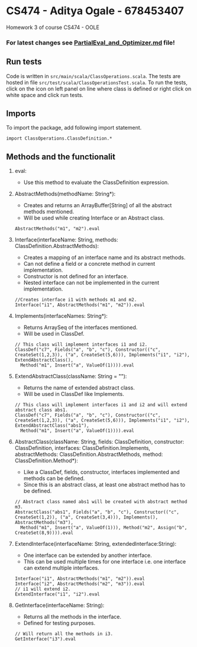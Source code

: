 # CS474 - Aditya Ogale - 678453407
Homework 3 of course CS474 - OOLE

### For latest changes see [PartialEval_and_Optimizer.md](PartialEval_and_Optimizer.md) file!

## Run tests
Code is written in ```src/main/scala/ClassOperations.scala```. The tests are hosted in file ```src/test/scala/ClassOperationsTest.scala```. To run the tests, click on the icon on left panel on line where class is defined or right click on white space and click run tests.

## Imports
To import the package, add following import statement.
```
import ClassOperations.ClassDefinition.*
```

## Methods and the functionalit
1. eval:
    - Use this method to evaluate the ClassDefinition expression.
 
2. AbstractMethods(methodName: String*):
    - Creates and returns an ArrayBuffer[String] of all the abstract methods mentioned.
    - Will be used while creating Interface or an Abstract class.
    ```
    AbstractMethods("m1", "m2").eval
    ```
    
3. Interface(interfaceName: String, methods: ClassDefinition.AbstractMethods):
    - Creates a mapping of an interface name and its abstract methods. 
    - Can not define a field or a concrete method in current implementation.
    - Constructor is not defined for an interface.
    - Nested interface can not be implemented in the current implementation.
    ```
    //Creates interface i1 with methods m1 and m2.
    Interface("i1", AbstractMethods("m1", "m2")).eval
    ```
    
4. Implements(interfaceNames: String*):
    - Returns ArraySeq of the interfaces mentioned.
    - Will be used in ClassDef.
    ```
    // This class will implement interfaces i1 and i2.
    ClassDef("c7", Fields("a", "b", "c"), Constructor(("c", CreateSet(1,2,3)), ("a", CreateSet(5,6))), Implements("i1", "i2"), ExtendAbstractClass(),
      Method("m1", Insert("a", ValueOf(1)))).eval
    ```
    
5. ExtendAbstractClass(className: String = ""):
    - Returns the name of extended abstract class. 
    - Will be used in ClassDef like Implements.
    ```
    // This class will implement interfaces i1 and i2 and will extend abstract class abs1.
    ClassDef("c7", Fields("a", "b", "c"), Constructor(("c", CreateSet(1,2,3)), ("a", CreateSet(5,6))), Implements("i1", "i2"), ExtendAbstractClass("abs1"),
      Method("m1", Insert("a", ValueOf(1)))).eval
    ```
    
6. AbstractClass(className: String, fields: ClassDefinition, constructor: ClassDefinition, interfaces: ClassDefinition.Implements,
                 abstractMethods: ClassDefinition.AbstractMethods, method: ClassDefinition.Method*):
    - Like a ClassDef, fields, constructor, interfaces implemented and methods can be defined.
    - Since this is an abstract class, at least one abstract method has to be defined.
    ```
    // Abstract class named abs1 will be created with abstract method m3.
    AbstractClass("abs1", Fields("a", "b", "c"), Constructor(("c", CreateSet(1,2)), ("a", CreateSet(3,4))), Implements(), AbstractMethods("m3"),
      Method("m1", Insert("a", ValueOf(1))), Method("m2", Assign("b", CreateSet(8,9)))).eval
    ```
    
7. ExtendInterface(interfaceName: String, extendedInterface:String):
    - One interface can be extended by another interface.
    - This can be used multiple times for one interface i.e. one interface can extend multiple interfaces.
    ```
    Interface("i1", AbstractMethods("m1", "m2")).eval
    Interface("i2", AbstractMethods("m2", "m3")).eval
    // i1 will extend i2.
    ExtendInterface("i1", "i2").eval
    ```
    
8. GetInterface(interfaceName: String):
    - Returns all the methods in the interface.
    - Defined for testing purposes.
    ```
    // Will return all the methods in i3.
    GetInterface("i3").eval
    ```
